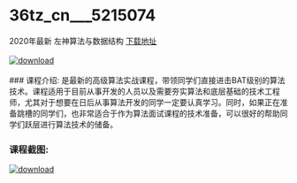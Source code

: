 # 36tz_cn___5215074
2020年最新 左神算法与数据结构
[下载地址](http://www.36tz.cn/article/5215074 "下载地址")
<br/></br>[![download](http://36tz.cn/muke_img/2020_08_2-74-300x192.png "下载地址")](http://www.36tz.cn/article/5215074 "下载地址")
<br/></br>### 课程介绍:
是最新的高级算法实战课程，带领同学们直接进击BAT级别的算法技术。课程适用于目前从事开发的人员以及需要夯实算法和底层基础的技术工程师，尤其对于想要在日后从事算法开发的同学一定要认真学习。同时，如果正在准备跳槽的同学们，也非常适合于作为算法面试课程的技术准备，可以很好的帮助同学们跃层进行算法技术的储备。

### 课程截图:
[![download](http://36tz.cn/muke_img/2020_08_1-79.png "下载地址")](http://www.36tz.cn/article/5215074 "下载地址")
